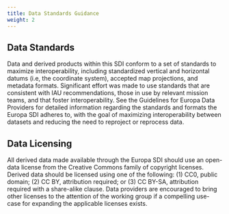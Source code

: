 ```yaml
---
title: Data Standards Guidance
weight: 2
---
```


## Data Standards
Data and derived products within this SDI conform to a set of standards to maximize interoperability, including standardized vertical and horizontal datums (i.e, the coordinate system), accepted map projections, and metadata formats. Significant effort was made to use standards that are consistent with IAU recommendations, those in use by relevant mission teams, and that foster interoperability. See the Guidelines for Europa Data Providers for detailed information regarding the standards and formats the Europa SDI adheres to, with the goal of maximizing interoperability between datasets and reducing the need to reproject or reprocess data. 

## Data Licensing
All derived data made available through the Europa SDI should use an open-data license from the Creative Commons family of copyright licenses. Derived data should be licensed using one of the following: (1) CC0, public domain; (2) CC BY, attribution required; or (3) CC BY-SA, attribution required with a share-alike clause. Data providers are encouraged to bring other licenses to the attention of the working group if a compelling use-case for expanding the applicable licenses exists.